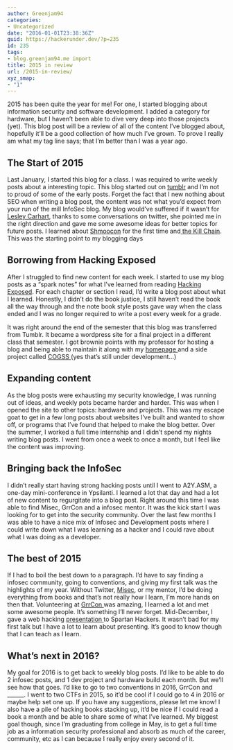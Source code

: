 ```yaml
---
author: Greenjam94
categories:
- Uncategorized
date: "2016-01-01T23:38:36Z"
guid: https://hackerunder.dev/?p=235
id: 235
tags:
- blog.greenjam94.me import
title: 2015 in review
url: /2015-in-review/
xyz_smap:
- "1"
---
```


2015 has been quite the year for me! For one, I started blogging about information security and software development. I added a category for hardware, but I haven’t been able to dive very deep into those projects (yet). This blog post will be a review of all of the content I’ve blogged about, hopefully it’ll be a good collection of how much I’ve grown. To prove I really am what my tag line says; that I’m better than I was a year ago.

## The Start of 2015

Last January, I started this blog for a class. I was required to write weekly posts about a interesting topic. This blog started out on [tumblr](http://greenjam94.tumblr.com/) and I’m not to proud of some of the early posts. Forget the fact that I new nothing about SEO when writing a blog post, the content was not what you’d expect from your run of the mill InfoSec blog. My blog would’ve suffered if it wasn’t for [Lesley Carhart](https://twitter.com/hacks4pancakes), thanks to some conversations on twitter, she pointed me in the right direction and gave me some awesome ideas for better topics for future posts. I learned about [Shmoocon](http://shmoocon.org/) for the first time and[ the Kill Chain](https://hackerunder.dev/the-kill-chain/). This was the starting point to my blogging days

## Borrowing from Hacking Exposed

After I struggled to find new content for each week. I started to use my blog posts as a “spark notes” for what I’ve learned from reading [Hacking Exposed](http://www.amazon.com/Hacking-Exposed-Network-Security-Solutions/dp/0071613749). For each chapter or section I read, I’d write a blog post about what I learned. Honestly, I didn’t do the book justice, I still haven’t read the book all the way through and the note book style posts gave way when the class ended and I was no longer required to write a post every week for a grade.

It was right around the end of the semester that this blog was transferred from Tumblr. It became a wordpress site for a final project in a different class that semester. I got brownie points with my professor for hosting a blog and being able to maintain it along with my [homepage ](http://greenjam94.me/)and a side project called [COGSS ](https://hackerunder.dev/cogss/)(yes that’s still under development…)

## Expanding content

As the blog posts were exhausting my security knowledge, I was running out of ideas, and weekly pots became harder and harder. This was when I opened the site to other topics: hardware and projects. This was my escape goat to get in a few long posts about websites I’ve built and wanted to show off, or programs that I’ve found that helped to make the blog better. Over the summer, I worked a full time internship and I didn’t spend my nights writing blog posts. I went from once a week to once a month, but I feel like the content was improving.

## Bringing back the InfoSec

I didn’t really start having strong hacking posts until I went to A2Y.ASM, a one-day mini-conference in Ypsilanti. I learned a lot that day and had a lot of new content to regurgitate into a blog post. Right around this time I was able to find Misec, GrrCon and a infosec mentor. It was the kick start I was looking for to get into the security community. Over the last few months I was able to have a nice mix of Infosec and Development posts where I could write down what I was learning as a hacker and I could rave about what I was doing as a developer.

## The best of 2015

If I had to boil the best down to a paragraph. I’d have to say finding a infosec community, going to conventions, and giving my first talk was the highlights of my year. Without Twitter, [Misec](http://michsec.org/), or my mentor, I’d be doing everything from books and that’s not really how I learn, I’m more hands on then that. Volunteering at [GrrCon ](http://grrcon.com/)was amazing, I learned a lot and met some awesome people. It’s something I’ll never forget. Mid-December, I gave a web hacking [presentation ](https://hackerunder.dev/web-app-hacking/)to Spartan Hackers. It wasn’t bad for my first talk but I have a lot to learn about presenting. It’s good to know though that I can teach as I learn.

## What’s next in 2016?

My goal for 2016 is to get back to weekly blog posts. I’d like to be able to do 2 infosec posts, and 1 dev project and hardware build each month. But we’ll see how that goes. I’d like to go to two conventions in 2016, GrrCon and \_\_\_\_\_\_. I went to two CTFs in 2015, so it’d be cool if I could go to 4 in 2016 or maybe help set one up. If you have any suggestions, please let me know! I also have a pile of hacking books stacking up, it’d be nice if I could read a book a month and be able to share some of what I’ve learned. My biggest goal though, since I’m graduating from college in May, is to get a full time job as a information security professional and absorb as much of the career, community, etc as I can because I really enjoy every second of it.